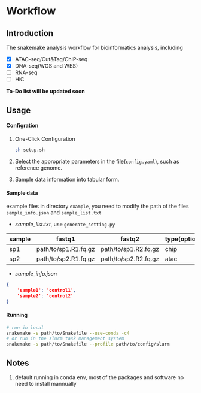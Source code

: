 # Workflow

## Introduction

The snakemake analysis workflow for bioinformatics analysis, including

- [x] ATAC-seq/Cut&Tag/ChIP-seq
- [X] DNA-seq(WGS and WES)
- [ ] RNA-seq
- [ ] HiC

**To-Do list will be updated soon**

## Usage

#### **Configration**

1. One-Click Configuration

    ```sh
    sh setup.sh
    ```

2. Select the appropriate parameters in the file(`config.yaml`), such as reference genome.

3. Sample data information into tabular form.

#### **Sample data**

example files in directory `example`, you need to modify the path of the files `sample_info.json` and `sample_list.txt`

- *sample_list.txt*, use `generate_setting.py`

| sample | fastq1 | fastq2 | type(optional) |
| ------ | ------ | ------ | -------------- |
|   sp1  | path/to/sp1.R1.fq.gz | path/to/sp1.R2.fq.gz | chip |
|   sp2  | path/to/sp2.R1.fq.gz | path/to/sp2.R2.fq.gz | atac |

- *sample_info.json*

```json
{
    'sample1': 'control1',
    'sample2': 'control2'
}
```

#### **Running**

```sh
# run in local
snakemake -s path/to/Snakefile --use-conda -c4
# or run in the slurm task management system
snakemake -s path/to/Snakefile --profile path/to/config/slurm
```

## Notes

1. default running in conda env, most of the packages and software no need to install mannually
